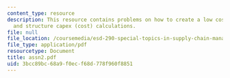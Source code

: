 ```yaml
---
content_type: resource
description: This resource contains problems on how to create a low cost super-tag
  and structure capex (cost) calculations.
file: null
file_location: /coursemedia/esd-290-special-topics-in-supply-chain-management-spring-2005/3bcc89bc68a9f0ecf68d778f960f8851_assn2.pdf
file_type: application/pdf
resourcetype: Document
title: assn2.pdf
uid: 3bcc89bc-68a9-f0ec-f68d-778f960f8851
---
```

